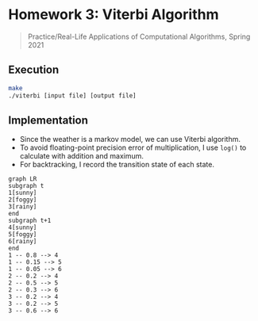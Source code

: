 # Homework 3: Viterbi Algorithm

>   Practice/Real-Life Applications of Computational Algorithms, Spring 2021

## Execution

```bash
make
./viterbi [input file] [output file]
```

## Implementation

-   Since the weather is a markov model, we can use Viterbi algorithm.
-   To avoid floating-point precision error of multiplication, I use `log()` to calculate with addition and maximum.
-   For backtracking, I record the transition state of each state.

```mermaid
graph LR
subgraph t
1[sunny]
2[foggy]
3[rainy]
end
subgraph t+1
4[sunny]
5[foggy]
6[rainy]
end
1 -- 0.8 --> 4
1 -- 0.15 --> 5
1 -- 0.05 --> 6
2 -- 0.2 --> 4
2 -- 0.5 --> 5
2 -- 0.3 --> 6
3 -- 0.2 --> 4
3 -- 0.2 --> 5
3 -- 0.6 --> 6
```

